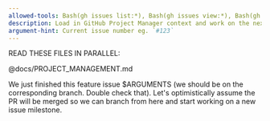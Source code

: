 ```yaml
---
allowed-tools: Bash(gh issues list:*), Bash(gh issues view:*), Bash(gh label list:*), Bash(gh pr list:*), Bash(gh pr view:*), Bash(gh milestone list:*), Bash(gh milestone view:*)
description: Load in GitHub Project Manager context and work on the next issue.
argument-hint: Current issue number eg. `#123`
---
```


READ THESE FILES IN PARALLEL:

@docs/PROJECT_MANAGEMENT.md


We just finished this feature issue $ARGUMENTS (we should be on the corresponding branch. Double check that). Let's optimistically assume the PR will be merged so we can branch from here and start working on a new issue milestone.
